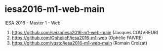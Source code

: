 # iesa2016-m1-web-main
IESA 2016 - Master 1 - Web

1. https://github.com/seiza/iesa2016-m1-web-main (Jacques COUVREUR)
1. https://github.com/OphelieF/iesa2016-m1-web (Ophélie FAIVRE)
1. https://github.com/vqsto/iesa2016-m1-web-main (Romain Croizat)
